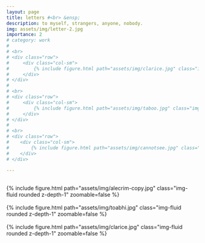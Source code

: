 ```yaml
---
layout: page
title: letters #<br> &ensp;
description: to myself, strangers, anyone, nobody.
img: assets/img/letter-2.jpg
importance: 2
# category: work
#
# <br>
# <div class="row">
#     <div class="col-sm">
#         {% include figure.html path="assets/img/clarice.jpg" class="img-fluid rounded z-depth-1" zoomable=false %}
#     </div>
# </div>
# 
# <br>
# <div class="row">
#     <div class="col-sm">
#         {% include figure.html path="assets/img/taboo.jpg" class="img-fluid rounded z-depth-1" zoomable=false %}
#     </div>
# </div>
# 
# <br>
# <div class="row">
#    <div class="col-sm">
#        {% include figure.html path="assets/img/cannotsee.jpg" class="img-fluid rounded z-depth-1" zoomable=false %}
#    </div>
# </div>

---
```



<br>
<div class="row">
    <div class="col-sm">
        {% include figure.html path="assets/img/alecrim-copy.jpg" class="img-fluid rounded z-depth-1" zoomable=false %}
    </div>
</div>

<br>
<div class="row">
    <div class="col-sm">
        {% include figure.html path="assets/img/toabhi.jpg" class="img-fluid rounded z-depth-1" zoomable=false %}
    </div>
</div>

<br>
<div class="row">
    <div class="col-sm">
        {% include figure.html path="assets/img/clarice.jpg" class="img-fluid rounded z-depth-1" zoomable=false %}
    </div>
</div>